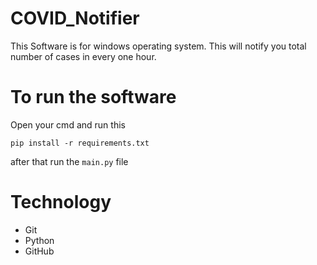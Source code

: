 # COVID_Notifier
This Software is for windows operating system. This will notify you total number of cases in every one hour.

# To run the software
Open your cmd and run this

`pip install -r requirements.txt`

after that run the `main.py` file

# Technology
* Git
* Python
* GitHub

